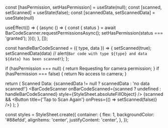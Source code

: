 const [hasPermission, setHasPermission] = useState(null);
  const [scanned, setScanned] = useState(false);
  const [scannedData, setScannedData] = useState(null) 

  useEffect(() => {
    (async () => {
      const { status } = await BarCodeScanner.requestPermissionsAsync();
      setHasPermission(status === 'granted');
    })();
  }, []);

  const handleBarCodeScanned = ({ type, data }) => {
    setScanned(true);
    setScannedData(data)
    // alert(`Bar code with type ${type} and data ${data} has been scanned!`);
  };

  if (hasPermission === null) {
    return <Text>Requesting for camera permission</Text>;
  }
  if (hasPermission === false) {
    return <Text>No access to camera</Text>;
  }

  return (
    <View style={styles.container}>
      <Text>Scanned Data: {scannedData != null ? scannedData : 'no data scanned!'}</Text>
      <BarCodeScanner
        onBarCodeScanned={scanned ? undefined : handleBarCodeScanned}
        style={StyleSheet.absoluteFillObject}
      />
      {scanned && <Button title={'Tap to Scan Again'} onPress={() => setScanned(false)} />}
    </View>
  );
}

const styles = StyleSheet.create({
  container: {
    flex: 1,
    backgroundColor: '#88efdd',
    alignItems: 'center',
    justifyContent: 'center',
  },
});